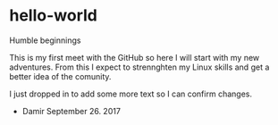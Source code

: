 # hello-world
Humble beginnings

This is my first meet with the GitHub so here I will start with my new adventures.
From this I expect to strennghten my Linux skills and get a better idea of the comunity.

I just dropped in to add some more text so I can confirm changes.

 - Damir
September 26. 2017
